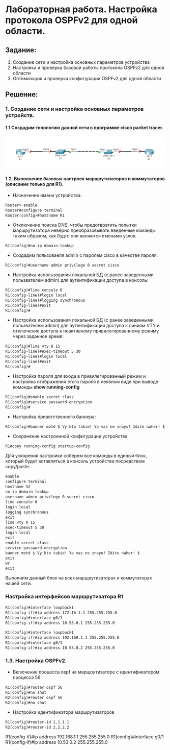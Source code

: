 # Лабораторная работа. Настройка протокола OSPFv2 для одной области.

##  Задание:

1. Создание сети и настройка основных параметров устройства
2. Настройка и проверка базовой работы протокола  OSPFv2 для одной области
3. Оптимизация и проверка конфигурации OSPFv2 для одной области

##  Решение:

### 1. Создание сети и настройка основных параметров устройств.

#### 1.1 Создадим топологию данной сети в программе cisco packet tracer. 

![](net_topology.png)

#### 1.2. Выполнение базовых настроек маршрутизаторов и коммутаторов (описание только для R1).

- Назначение имени устройства:
```
Router> enable
Router#configure terminal
Router(config)#hostname R1
```

- Отключение поиска DNS, чтобы предотвратить попытки маршрутизатора неверно преобразовывать введенные команды таким образом, как будто они являются именами узлов.

```
R1(config)#no ip domain-lookup
```

- Создадим пользоваеля admin с паролем cisco в качестве пароля.

```
R1(config)#username admin privilege 0 secret cisco
```

- Настройка использования локальной БД (с ранее заведенными пользвателем admin) для аутентификации доступа в консоль:

```
R1(config)#line console 0
R1(config-line)#login local
R1(config-line)#logging synchronous
R1(config-line)#exit
R1(config)#
```

- Настройка использования локальной БД (с ранее заведенными пользвателем admin) для аутентификации доступа к линиям VTY и отключение доступа к неактивному привилегированному режиму через заданное время:

```
R1(config)#line vty 0 15
R1(config-line)#exec-timeout 5 30
R1(config-line)#login local
R1(config-line)#exit
R1(config)#
```

- Настройка пароля для входа в привилегированный режим и настройка отображения этого пароля в неявном виде при выводе команды **show running-config**

```
R1(config)#enable secret class
R1(config)#service password-encryption
R1(config)#
```

- Настройка приветственного баннера:

```
R1(config)#banner motd $ Vy kto takie! Ya vas ne znayu! Idite naher! $
```

- Сохранение настроенной конфигурации устройства

```
R1#copy running-config startup-config
```

Для ускорения настройки соберем все команды в единый блок, который будет вставляться в консоль устройства посредством copy/paste:

```
enable
configure terminal
hostname S2
no ip domain-lookup
username admin privilege 0 secret cisco
line console 0
login local
logging synchronous
exit
line vty 0 15
exec-timeout 5 30
login local
exit
enable secret class
service password-encryption
banner motd $ Vy kto takie! Ya vas ne znayu! Idite naher! $
exit
wr
exit
```

Выполним данный блок на всех маршрутизаторах и коммутаторах нашей сети.

### Настройка интерфейсов маршрутизатора R1

```
R1(config)#interface loopback1
R1(config-if)#ip address 172.16.1.1 255.255.255.0 
R1(config)#interface g0/1
R1(config-if)#ip address 10.53.0.1 255.255.255.0 
```

```
R1(config)#interface loopback1
R1(config-if)#ip address 192.168.1.1 255.255.255.0 
R1(config)#interface g0/1
R1(config-if)#ip address 10.53.0.2 255.255.255.0 
```

### 1.3. Настройка OSPFv2.

- Включение процесса ospf на маршрутизаторе с идентификатором процесса 56

```
R1(config)#router ospf 56
R1(config)#no shut
R2(config)#router ospf 56
R2(config)#no shut
```
- Настройка идентификатора маршрутизаторов
```
R1(config)#router-id 1.1.1.1
R2(config)#router-id 2.2.2.2
```




R1(config-if)#ip address 192.168.1.1 255.255.255.0 
R1(config)#interface g0/1
R1(config-if)#ip address 10.53.0.2 255.255.255.0 
```

